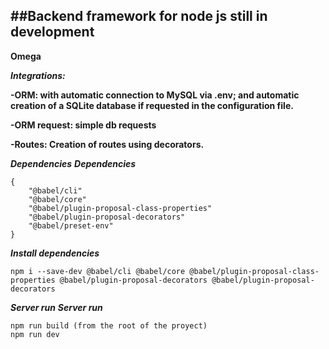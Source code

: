 ##Backend framework for node js still in development
--
**Omega**

***Integrations:***

**-ORM: with automatic connection to MySQL via .env; and automatic creation of a SQLite database if requested in the configuration file.**

**-ORM request: simple db requests**

**-Routes: Creation of routes using decorators.**


***Dependencies***
***Dependencies***
```
{
    "@babel/cli"
    "@babel/core"
    "@babel/plugin-proposal-class-properties"
    "@babel/plugin-proposal-decorators"
    "@babel/preset-env"
}
```

***Install dependencies***
```
npm i --save-dev @babel/cli @babel/core @babel/plugin-proposal-class-properties @babel/plugin-proposal-decorators @babel/plugin-proposal-decorators

```
***Server run***
***Server run***
```
npm run build (from the root of the proyect)
npm run dev
